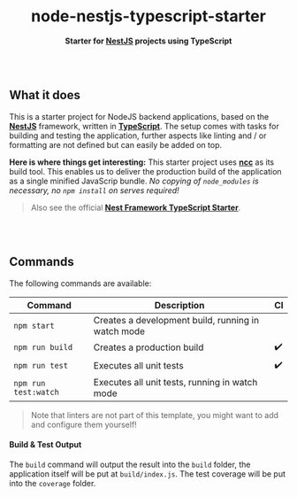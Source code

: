 <div align="center">

# node-nestjs-typescript-starter

**Starter for [NestJS](https://nestjs.com/) projects using TypeScript**

</div>

<br><br>

## What it does

This is a starter project for NodeJS backend applications, based on the **[NestJS](https://nestjs.com/)** framework, written in
**[TypeScript](https://www.typescriptlang.org/)**. The setup comes with tasks for building and testing the application, further
aspects like linting and / or formatting are not defined but can easily be added on top.

**Here is where things get interesting:** This starter project uses **[ncc](https://github.com/zeit/ncc)** as its build tool. This enables us to deliver the production build of the application as a single minified JavaScrip bundle. _No copying of `node_modules` is necessary, no `npm install` on serves required!_

> Also see the official **[Nest Framework TypeScript Starter](https://github.com/nestjs/typescript-starter)**.

<br><br>

## Commands

The following commands are available:

| Command              | Description                                        | CI                 |
| -------------------- | -------------------------------------------------- | ------------------ |
| `npm start`          | Creates a development build, running in watch mode |                    |
| `npm run build`      | Creates a production build                         | :heavy_check_mark: |
| `npm run test`       | Executes all unit tests                            | :heavy_check_mark: |
| `npm run test:watch` | Executes all unit tests, running in watch mode     |                    |

> Note that linters are not part of this template, you might want to add and configure them yourself!

#### Build & Test Output

The `build` command will output the result into the `build` folder, the application itself will be put at `build/index.js`. The test
coverage will be put into the `coverage` folder.

